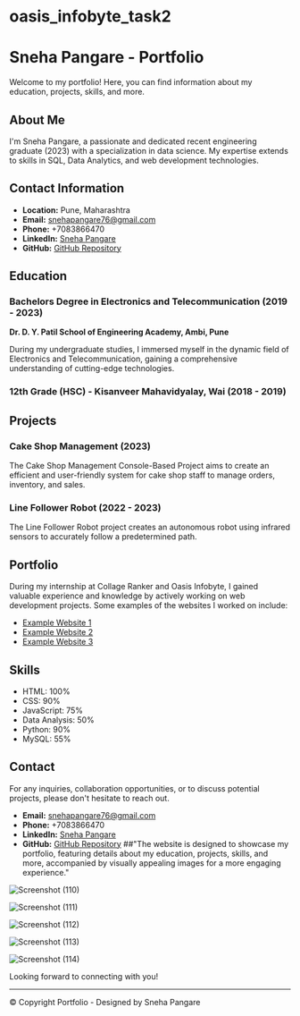 # oasis_infobyte_task2
# Sneha Pangare - Portfolio

Welcome to my portfolio! Here, you can find information about my education, projects, skills, and more.

## About Me

I'm Sneha Pangare, a passionate and dedicated recent engineering graduate (2023) with a specialization in data science. My expertise extends to skills in SQL, Data Analytics, and web development technologies.

## Contact Information

- **Location:** Pune, Maharashtra
- **Email:** [snehapangare76@gmail.com](mailto:snehapangare76@gmail.com)
- **Phone:** +7083866470
- **LinkedIn:** [Sneha Pangare](https://www.linkedin.com/in/sneha-pangare-48b15b1a1)
- **GitHub:** [GitHub Repository](https://github.com/snehapangare/Cake_shop)

## Education

### Bachelors Degree in Electronics and Telecommunication (2019 - 2023)
**Dr. D. Y. Patil School of Engineering Academy, Ambi, Pune**

During my undergraduate studies, I immersed myself in the dynamic field of Electronics and Telecommunication, gaining a comprehensive understanding of cutting-edge technologies.

### 12th Grade (HSC) - Kisanveer Mahavidyalay, Wai (2018 - 2019)

## Projects

### Cake Shop Management (2023)
The Cake Shop Management Console-Based Project aims to create an efficient and user-friendly system for cake shop staff to manage orders, inventory, and sales.

### Line Follower Robot (2022 - 2023)
The Line Follower Robot project creates an autonomous robot using infrared sensors to accurately follow a predetermined path.

## Portfolio

During my internship at Collage Ranker and Oasis Infobyte, I gained valuable experience and knowledge by actively working on web development projects. Some examples of the websites I worked on include:
- [Example Website 1](#)
- [Example Website 2](#)
- [Example Website 3](#)

## Skills

- HTML: 100%
- CSS: 90%
- JavaScript: 75%
- Data Analysis: 50%
- Python: 90%
- MySQL: 55%

## Contact

For any inquiries, collaboration opportunities, or to discuss potential projects, please don't hesitate to reach out.

- **Email:** [snehapangare76@gmail.com](mailto:snehapangare76@gmail.com)
- **Phone:** +7083866470
- **LinkedIn:** [Sneha Pangare](https://www.linkedin.com/in/sneha-pangare-48b15b1a1)
- **GitHub:** [GitHub Repository](https://github.com/snehapangare/Cake_shop)
##"The website is designed to showcase my portfolio, featuring details about my education, projects, skills, and more, accompanied by visually appealing images for a more engaging experience."

![Screenshot (110)](https://github.com/snehapangare/oasis_infobyte_task2/assets/154306103/4b133254-0204-4674-9bb6-d83aed48a1af)

![Screenshot (111)](https://github.com/snehapangare/oasis_infobyte_task2/assets/154306103/58d9386e-2584-495e-ad4d-bbe4ce79ac13)

![Screenshot (112)](https://github.com/snehapangare/oasis_infobyte_task2/assets/154306103/359636dc-85b4-4bcf-b8a6-fed11578289d)

![Screenshot (113)](https://github.com/snehapangare/oasis_infobyte_task2/assets/154306103/29045fa7-bf79-49a1-b2b8-b1f7e6ceafd8)

![Screenshot (114)](https://github.com/snehapangare/oasis_infobyte_task2/assets/154306103/d6796204-de7f-42cc-ae8c-f55fe959ec69)






Looking forward to connecting with you!

---
© Copyright Portfolio - Designed by Sneha Pangare
